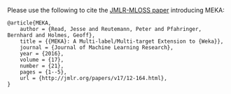 Please use the following to cite the [JMLR-MLOSS paper](http://jmlr.org/papers/volume17/12-164/12-164.pdf) introducing MEKA:

```
@article{MEKA,
    author = {Read, Jesse and Reutemann, Peter and Pfahringer, Bernhard and Holmes, Geoff},
    title = {{MEKA}: A Multi-label/Multi-target Extension to {Weka}},
    journal = {Journal of Machine Learning Research},
    year = {2016},
    volume = {17},
    number = {21},
    pages = {1--5},
    url = {http://jmlr.org/papers/v17/12-164.html},
}
```
